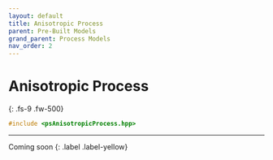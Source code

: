 ```yaml
---
layout: default
title: Anisotropic Process
parent: Pre-Built Models
grand_parent: Process Models
nav_order: 2
---
```


# Anisotropic Process
{: .fs-9 .fw-500}

```c++
#include <psAnisotropicProcess.hpp>
```
---

Coming soon
{: .label .label-yellow}